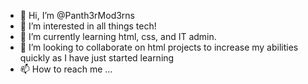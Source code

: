 - 👋 Hi, I’m @Panth3rMod3rns
- 👀 I’m interested in all things tech!
- 🌱 I’m currently learning html, css, and IT admin.
- 💞️ I’m looking to collaborate on html projects to increase my abilities quickly as I have just started learning
- 📫 How to reach me ...

<!---
Panth3rMod3rns/Panth3rMod3rns is a ✨ special ✨ repository because its `README.md` (this file) appears on your GitHub profile.
You can click the Preview link to take a look at your changes.
--->
